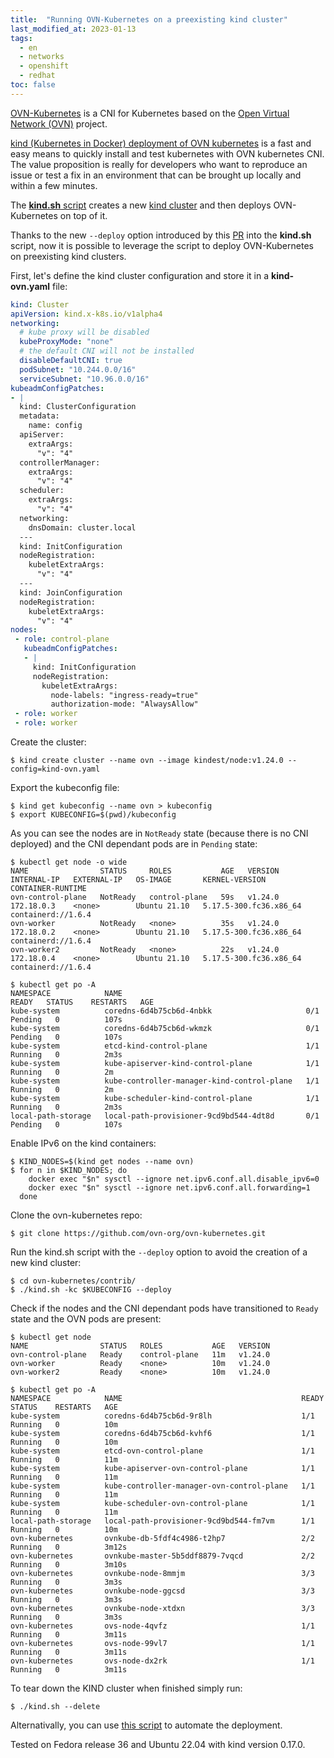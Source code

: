 ```yaml
---
title:  "Running OVN-Kubernetes on a preexisting kind cluster"
last_modified_at: 2023-01-13
tags:
  - en
  - networks
  - openshift
  - redhat
toc: false
---
```


[OVN-Kubernetes](https://github.com/ovn-org/ovn-kubernetes/) is a CNI for Kubernetes based on the [Open Virtual Network (OVN)](https://www.ovn.org/en/) project.

[kind (Kubernetes in Docker) deployment of OVN kubernetes](https://github.com/ovn-org/ovn-kubernetes/blob/master/docs/kind.md) is a fast and easy means to quickly install and test kubernetes with OVN kubernetes CNI. The value proposition is really for developers who want to reproduce an issue or test a fix in an environment that can be brought up locally and within a few minutes.

The [**kind.sh** script](https://github.com/ovn-org/ovn-kubernetes/blob/master/contrib/kind.sh) creates a new [kind cluster](https://kind.sigs.k8s.io/) and then deploys OVN-Kubernetes on top of it.

Thanks to the new `--deploy` option introduced by this [PR](https://github.com/ovn-org/ovn-kubernetes/pull/3337) into the **kind.sh** script, now it is possible to leverage the script to deploy OVN-Kubernetes on preexisting kind clusters.

First, let's define the kind cluster configuration and store it in a **kind-ovn.yaml** file:
```yaml
kind: Cluster
apiVersion: kind.x-k8s.io/v1alpha4
networking:
  # kube proxy will be disabled
  kubeProxyMode: "none"
  # the default CNI will not be installed
  disableDefaultCNI: true
  podSubnet: "10.244.0.0/16"
  serviceSubnet: "10.96.0.0/16"
kubeadmConfigPatches:
- |
  kind: ClusterConfiguration
  metadata:
    name: config
  apiServer:
    extraArgs:
      "v": "4"
  controllerManager:
    extraArgs:
      "v": "4"
  scheduler:
    extraArgs:
      "v": "4"
  networking:
    dnsDomain: cluster.local
  ---
  kind: InitConfiguration
  nodeRegistration:
    kubeletExtraArgs:
      "v": "4"
  ---
  kind: JoinConfiguration
  nodeRegistration:
    kubeletExtraArgs:
      "v": "4"
nodes:
 - role: control-plane
   kubeadmConfigPatches:
   - |
     kind: InitConfiguration
     nodeRegistration:
       kubeletExtraArgs:
         node-labels: "ingress-ready=true"
         authorization-mode: "AlwaysAllow"
 - role: worker
 - role: worker
```

Create the cluster:
```
$ kind create cluster --name ovn --image kindest/node:v1.24.0 --config=kind-ovn.yaml
```

Export the kubeconfig file:
```
$ kind get kubeconfig --name ovn > kubeconfig
$ export KUBECONFIG=$(pwd)/kubeconfig
```

As you can see the nodes are in `NotReady` state (because there is no CNI deployed) and the CNI dependant pods are in `Pending` state:
```
$ kubectl get node -o wide
NAME                STATUS     ROLES           AGE   VERSION   INTERNAL-IP   EXTERNAL-IP   OS-IMAGE       KERNEL-VERSION           CONTAINER-RUNTIME
ovn-control-plane   NotReady   control-plane   59s   v1.24.0   172.18.0.3    <none>        Ubuntu 21.10   5.17.5-300.fc36.x86_64   containerd://1.6.4
ovn-worker          NotReady   <none>          35s   v1.24.0   172.18.0.2    <none>        Ubuntu 21.10   5.17.5-300.fc36.x86_64   containerd://1.6.4
ovn-worker2         NotReady   <none>          22s   v1.24.0   172.18.0.4    <none>        Ubuntu 21.10   5.17.5-300.fc36.x86_64   containerd://1.6.4

$ kubectl get po -A
NAMESPACE            NAME                                         READY   STATUS    RESTARTS   AGE
kube-system          coredns-6d4b75cb6d-4nbkk                     0/1     Pending   0          107s
kube-system          coredns-6d4b75cb6d-wkmzk                     0/1     Pending   0          107s
kube-system          etcd-kind-control-plane                      1/1     Running   0          2m3s
kube-system          kube-apiserver-kind-control-plane            1/1     Running   0          2m
kube-system          kube-controller-manager-kind-control-plane   1/1     Running   0          2m
kube-system          kube-scheduler-kind-control-plane            1/1     Running   0          2m3s
local-path-storage   local-path-provisioner-9cd9bd544-4dt8d       0/1     Pending   0          107s
```

Enable IPv6 on the kind containers:
```
$ KIND_NODES=$(kind get nodes --name ovn)
$ for n in $KIND_NODES; do
    docker exec "$n" sysctl --ignore net.ipv6.conf.all.disable_ipv6=0
    docker exec "$n" sysctl --ignore net.ipv6.conf.all.forwarding=1
  done
```

Clone the ovn-kubernetes repo:
```
$ git clone https://github.com/ovn-org/ovn-kubernetes.git
```

Run the kind.sh script with the `--deploy` option to avoid the creation of a new kind cluster:
```
$ cd ovn-kubernetes/contrib/
$ ./kind.sh -kc $KUBECONFIG --deploy
```

Check if the nodes and the CNI dependant pods have transitioned to `Ready` state and the OVN pods are present:
```
$ kubectl get node
NAME                STATUS   ROLES           AGE   VERSION
ovn-control-plane   Ready    control-plane   11m   v1.24.0
ovn-worker          Ready    <none>          10m   v1.24.0
ovn-worker2         Ready    <none>          10m   v1.24.0

$ kubectl get po -A
NAMESPACE            NAME                                        READY   STATUS    RESTARTS   AGE
kube-system          coredns-6d4b75cb6d-9r8lh                    1/1     Running   0          10m
kube-system          coredns-6d4b75cb6d-kvhf6                    1/1     Running   0          10m
kube-system          etcd-ovn-control-plane                      1/1     Running   0          11m
kube-system          kube-apiserver-ovn-control-plane            1/1     Running   0          11m
kube-system          kube-controller-manager-ovn-control-plane   1/1     Running   0          11m
kube-system          kube-scheduler-ovn-control-plane            1/1     Running   0          11m
local-path-storage   local-path-provisioner-9cd9bd544-fm7vm      1/1     Running   0          10m
ovn-kubernetes       ovnkube-db-5fdf4c4986-t2hp7                 2/2     Running   0          3m12s
ovn-kubernetes       ovnkube-master-5b5ddf8879-7vqcd             2/2     Running   0          3m10s
ovn-kubernetes       ovnkube-node-8mmjm                          3/3     Running   0          3m3s
ovn-kubernetes       ovnkube-node-ggcsd                          3/3     Running   0          3m3s
ovn-kubernetes       ovnkube-node-xtdxn                          3/3     Running   0          3m3s
ovn-kubernetes       ovs-node-4qvfz                              1/1     Running   0          3m11s
ovn-kubernetes       ovs-node-99vl7                              1/1     Running   0          3m11s
ovn-kubernetes       ovs-node-dx2rk                              1/1     Running   0          3m11s
```

To tear down the KIND cluster when finished simply run:
```
$ ./kind.sh --delete
```

Alternativally, you can use [this script](https://github.com/elmiko/capi-hacks/blob/devel/deploy-cni-ovn.sh) to automate the deployment.

Tested on Fedora release 36 and Ubuntu 22.04 with kind version 0.17.0.